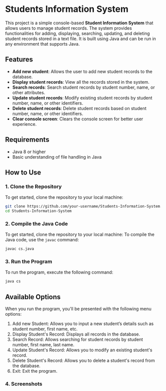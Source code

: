 # Students Information System

This project is a simple console-based **Student Information System** that allows users to manage student records. The system provides functionalities for adding, displaying, searching, updating, and deleting student records stored in a text file. It is built using Java and can be run in any environment that supports Java.

## Features

- **Add new student**: Allows the user to add new student records to the database.
- **Display student records**: View all the records stored in the system.
- **Search records**: Search student records by student number, name, or other attributes.
- **Update student records**: Modify existing student records by student number, name, or other identifiers.
- **Delete student records**: Delete student records based on student number, name, or other identifiers.
- **Clear console screen**: Clears the console screen for better user experience.

## Requirements

- Java 8 or higher
- Basic understanding of file handling in Java

## How to Use

### 1. Clone the Repository
To get started, clone the repository to your local machine:

```bash
git clone https://github.com/your-username/Students-Information-System.git
cd Students-Information-System
```

### 2. Compile the Java Code
To get started, clone the repository to your local machine:
To compile the Java code, use the `javac` command:

```bash
javac cs.java
```

### 3. Run the Program
To run the program, execute the following command:

```bash
java cs
```
## Available Options
When you run the program, you'll be presented with the following menu options:

1. Add new Student: Allows you to input a new student’s details such as student number, first name, etc.
2. Display Student's Record: Displays all records in the database.
3. Search Record: Allows searching for student records by student number, first name, last name.
4. Update Student's Record: Allows you to modify an existing student's record.
5. Delete Student's Record: Allows you to delete a student's record from the database.
6. Exit: Exit the program.

### 4. Screenshots
